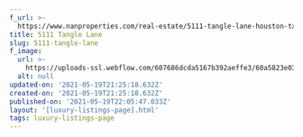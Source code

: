 ```yaml
---
f_url: >-
  https://www.nanproperties.com/real-estate/5111-tangle-lane-houston-tx-77056/44613096/105156059
title: 5111 Tangle Lane
slug: 5111-tangle-lane
f_image:
  url: >-
    https://uploads-ssl.webflow.com/607686dcda5167b392aeffe3/60a5823e033f3f3759b225b0_img-1.jpeg
  alt: null
updated-on: '2021-05-19T21:25:18.632Z'
created-on: '2021-05-19T21:25:18.632Z'
published-on: '2021-05-19T22:05:47.033Z'
layout: '[luxury-listings-page].html'
tags: luxury-listings-page
---
```



